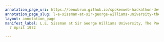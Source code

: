 ```yaml
---
annotation_page_uri: https://benwbrum.github.io/spokenweb-hackathon-development-noterms/annotations/l-e-sissman-at-sir-george-williams-university-the-poetry-series-7-april-1972-canvas-1-toc.json
annotation_page_slug: l-e-sissman-at-sir-george-williams-university-the-poetry-series-7-april-1972-canvas-1-toc
layout: annotation_page
manifest_label: L.E. Sissman at Sir George Williams University, The Poetry Series,
  7 April 1972

---
```

